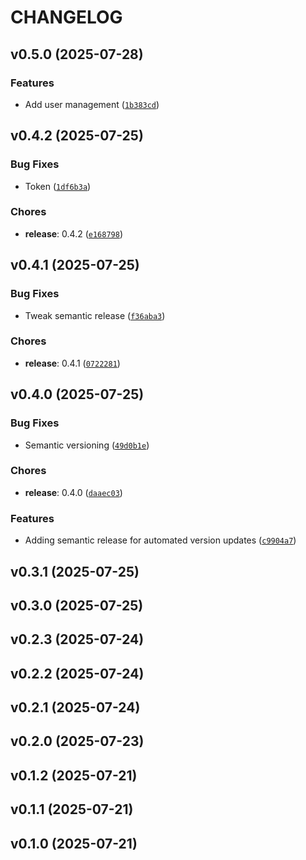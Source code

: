 # CHANGELOG


## v0.5.0 (2025-07-28)

### Features

- Add user management
  ([`1b383cd`](https://github.com/ni-kismet/systemlink-cli/commit/1b383cdf9ef8f9492650c981c72a51650afaaccd))


## v0.4.2 (2025-07-25)

### Bug Fixes

- Token
  ([`1df6b3a`](https://github.com/ni-kismet/systemlink-cli/commit/1df6b3a5f03f3715ecb29ed4ed144eed94251f90))

### Chores

- **release**: 0.4.2
  ([`e168798`](https://github.com/ni-kismet/systemlink-cli/commit/e168798594f6b069aab39132055572e1ceb95bd8))


## v0.4.1 (2025-07-25)

### Bug Fixes

- Tweak semantic release
  ([`f36aba3`](https://github.com/ni-kismet/systemlink-cli/commit/f36aba31b3727b41fd9f67ab44a4993677a7a3f9))

### Chores

- **release**: 0.4.1
  ([`0722281`](https://github.com/ni-kismet/systemlink-cli/commit/0722281b1721d0519e65e80b7c1d3144a742e216))


## v0.4.0 (2025-07-25)

### Bug Fixes

- Semantic versioning
  ([`49d0b1e`](https://github.com/ni-kismet/systemlink-cli/commit/49d0b1efd5907fa0154fc54edf6a83a7e86f171c))

### Chores

- **release**: 0.4.0
  ([`daaec03`](https://github.com/ni-kismet/systemlink-cli/commit/daaec03249a91044d32f9858569098d0bc4d5f07))

### Features

- Adding semantic release for automated version updates
  ([`c9904a7`](https://github.com/ni-kismet/systemlink-cli/commit/c9904a7f4c101560502dc9dd6d2ebc0026e36c7b))


## v0.3.1 (2025-07-25)


## v0.3.0 (2025-07-25)


## v0.2.3 (2025-07-24)


## v0.2.2 (2025-07-24)


## v0.2.1 (2025-07-24)


## v0.2.0 (2025-07-23)


## v0.1.2 (2025-07-21)


## v0.1.1 (2025-07-21)


## v0.1.0 (2025-07-21)
